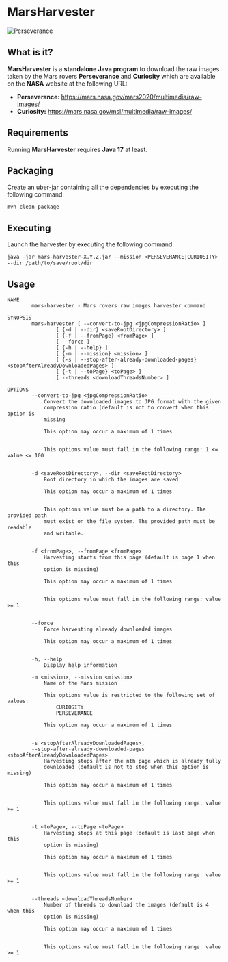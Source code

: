 MarsHarvester
=====================
![Perseverance](https://i.imgur.com/ExA4dY8.png "Image Credit: NASA/JPL-Caltech")

What is it?
-----------
**MarsHarvester** is a **standalone Java program** to download the raw images taken by the Mars rovers **Perseverance** and **Curiosity** which are available on the **NASA** website at the following URL:
- **Perseverance:** <https://mars.nasa.gov/mars2020/multimedia/raw-images/>
- **Curiosity:** <https://mars.nasa.gov/msl/multimedia/raw-images/>

Requirements
------------
Running **MarsHarvester** requires **Java 17** at least.

Packaging
---------
Create an uber-jar containing all the dependencies by executing the following command:
```
mvn clean package
```

Executing
---------
Launch the harvester by executing the following command:
```
java -jar mars-harvester-X.Y.Z.jar --mission <PERSEVERANCE|CURIOSITY> --dir /path/to/save/root/dir
```

Usage
-----
```
NAME
        mars-harvester - Mars rovers raw images harvester command

SYNOPSIS
        mars-harvester [ --convert-to-jpg <jpgCompressionRatio> ]
                [ {-d | --dir} <saveRootDirectory> ]
                [ {-f | --fromPage} <fromPage> ]
                [ --force ]
                [ {-h | --help} ]
                [ {-m | --mission} <mission> ]
                [ {-s | --stop-after-already-downloaded-pages} <stopAfterAlreadyDownloadedPages> ]
                [ {-t | --toPage} <toPage> ]
                [ --threads <downloadThreadsNumber> ]

OPTIONS
        --convert-to-jpg <jpgCompressionRatio>
            Convert the downloaded images to JPG format with the given
            compression ratio (default is not to convert when this option is
            missing

            This option may occur a maximum of 1 times


            This options value must fall in the following range: 1 <= value <= 100


        -d <saveRootDirectory>, --dir <saveRootDirectory>
            Root directory in which the images are saved

            This option may occur a maximum of 1 times


            This options value must be a path to a directory. The provided path
            must exist on the file system. The provided path must be readable
            and writable.


        -f <fromPage>, --fromPage <fromPage>
            Harvesting starts from this page (default is page 1 when this
            option is missing)

            This option may occur a maximum of 1 times


            This options value must fall in the following range: value >= 1


        --force
            Force harvesting already downloaded images

            This option may occur a maximum of 1 times


        -h, --help
            Display help information

        -m <mission>, --mission <mission>
            Name of the Mars mission

            This options value is restricted to the following set of values:
                CURIOSITY
                PERSEVERANCE

            This option may occur a maximum of 1 times


        -s <stopAfterAlreadyDownloadedPages>,
        --stop-after-already-downloaded-pages <stopAfterAlreadyDownloadedPages>
            Harvesting stops after the nth page which is already fully
            downloaded (default is not to stop when this option is missing)

            This option may occur a maximum of 1 times


            This options value must fall in the following range: value >= 1


        -t <toPage>, --toPage <toPage>
            Harvesting stops at this page (default is last page when this
            option is missing)

            This option may occur a maximum of 1 times


            This options value must fall in the following range: value >= 1


        --threads <downloadThreadsNumber>
            Number of threads to download the images (default is 4 when this
            option is missing)

            This option may occur a maximum of 1 times


            This options value must fall in the following range: value >= 1
```